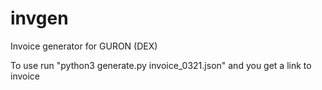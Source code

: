 # invgen
Invoice generator for GURON (DEX)


To use run "python3 generate.py invoice_0321.json" and you get a link to invoice
